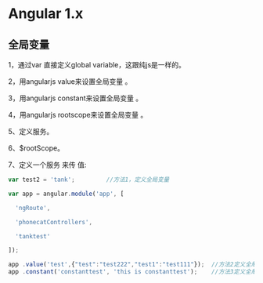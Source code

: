 # Angular 1.x

## 全局变量

1，通过var 直接定义global variable，这跟纯js是一样的。

2，用angularjs value来设置全局变量 。

3，用angularjs constant来设置全局变量 。

4，用angularjs rootscope来设置全局变量 。

5、定义服务。

6、$rootScope。

7、定义一个服务 来传 值:

```JavaScript
var test2 = 'tank';         //方法1，定义全局变量  

var app = angular.module('app', [  

  'ngRoute',  

  'phonecatControllers',  

  'tanktest'  

]);  

app .value('test',{"test":"test222","test1":"test111"});  //方法2定义全局变量  
app .constant('constanttest', 'this is constanttest');    //方法3定义全局变量
```



